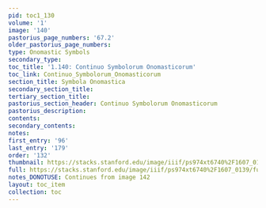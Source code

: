 ```yaml
---
pid: toc1_130
volume: '1'
image: '140'
pastorius_page_numbers: '67.2'
older_pastorius_page_numbers: 
type: Onomastic Symbols
secondary_type: 
toc_title: '1.140: Continuo Symbolorum Onomasticorum'
toc_link: Continuo_Symbolorum_Onomasticorum
section_title: Symbola Onomastica
secondary_section_title: 
tertiary_section_title: 
pastorius_section_header: Continuo Symbolorum Onomasticorum
pastorius_description: 
contents: 
secondary_contents: 
notes: 
first_entry: '96'
last_entry: '179'
order: '132'
thumbnail: https://stacks.stanford.edu/image/iiif/ps974xt6740%2F1607_0139/full/100,/0/default.jpg
full: https://stacks.stanford.edu/image/iiif/ps974xt6740%2F1607_0139/full/full/0/default.jpg
notes_DONOTUSE: Continues from image 142
layout: toc_item
collection: toc
---
```

